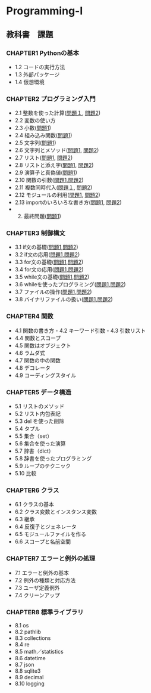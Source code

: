 # Programming-I
## 教科書　課題
### CHAPTER1 **Pythonの基本**
- 1.2 コードの実行方法
- 1.3 外部パッケージ
- 1.4 仮想環境
### CHAPTER2 **プログラミング入門**
- 2.1 整数を使った計算([問題１](ch2/Q2/Q2_1_1.py), [問題2](ch2/Q2/Q2_1_2.py))
- 2.2 変数の使い方
- 2.3 小数([問題1](ch2/Q2/Q2_3_1.py))
- 2.4 組み込み関数([問題1](ch2/Q2/Q2_4_1.py))
- 2.5 文字列([問題1](ch2/Q2/Q2_5_2.py))
- 2.6 文字列とメソッド([問題1](ch2/Q2/Q2_6_1.py), [問題2](ch2/Q2/Q2_6_2.py))
- 2.7 リスト([問題1](ch2/Q2/Q2_7_1.py), [問題2](ch2/Q2/Q2_7_2.py))
- 2.8 リストと添え字([問題1](ch2/Q2/Q2_8_1.py), [問題2](ch2/Q2/Q2_8_2.py))
- 2.9 演算子と真偽値([問題1](ch2/Q2/Q2_9_1.py))
- 2.10 関数の引数([問題1](ch2/Q2/Q2_10_1.py),[問題2](ch2/Q2/Q2_10_2.py))
- 2.11 複数同時代入([問題１](ch2/Q2/Q2_11_1.py), [問題2](ch2/Q2/Q2_11_2.py))
- 2.12 モジュールの利用([問題1](ch2/Q2/Q2_12_1.py), [問題2](ch2/Q2/Q2_12_2.py))
- 2.13 importのいろいろな書き方([問題1](ch2/Q2/Q2_13_1.py), [問題2](ch2/Q2/Q2_13_2.py))
- 2. 最終問題([問題1](ch2/Q2/Q2_final.py))
### CHAPTER3 **制御構文**
- 3.1 if文の基礎([問題1](ch2/Q3/Q3_1_1.py),[問題2](ch2/Q3/Q3_1_2.py))
- 3.2 if文の応用([問題1](ch2/Q3/Q3_2_1.py),[問題2](ch2/Q3/Q3_2_2.py))
- 3.3 for文の基礎([問題1](ch2/Q3/Q3_3_1.py),[問題2](ch2/Q3/Q3_3_2.py))
- 3.4 for文の応用([問題1](ch2/Q3/Q3_4_1.py),[問題2](ch2/Q3/Q3_4_2.py))
- 3.5 while文の基礎([問題1](ch2/Q3/Q3_5_1.py),[問題2](ch2/Q3/Q3_5_2.py))
- 3.6 whileを使ったプログラミング([問題1](ch2/Q3/Q3_6_1.py),[問題2](ch2/Q3/Q3_6_2.py))
- 3.7 ファイルの操作([問題1](ch2/Q3/Q3_7_1.py),[問題2](ch2/Q3/Q3_7_2.py))
- 3.8 バイナリファイルの扱い([問題1](ch2/Q3/Q3_8_1.py),[問題2](ch2/Q3/Q3_8_2.py))
### CHAPTER4 **関数**
- 4.1 関数の書き方 - 4.2 キーワード引数 - 4.3 引数リスト
- 4.4 関数とスコープ
- 4.5 関数はオブジェクト
- 4.6 ラムダ式
- 4.7 関数の中の関数
- 4.8 デコレータ
- 4.9 コーディングスタイル
### CHAPTER5 **データ構造**
- 5.1 リストのメソッド
- 5.2 リスト内包表記
- 5.3 del を使った削除
- 5.4 タプル
- 5.5 集合（set）
- 5.6 集合を使った演算
- 5.7 辞書（dict）
- 5.8 辞書を使ったプログラミング
- 5.9 ループのテクニック
- 5.10 比較
### CHAPTER6 **クラス**
- 6.1 クラスの基本
- 6.2 クラス変数とインスタンス変数
- 6.3 継承
- 6.4 反復子とジェネレータ
- 6.5 モジュールファイルを作る
- 6.6 スコープと名前空間
### CHAPTER7 **エラーと例外の処理**
- 7.1 エラーと例外の基本
- 7.2 例外の種類と対応方法
- 7.3 ユーザ定義例外
- 7.4 クリーンアップ
### CHAPTER8 **標準ライブラリ**
- 8.1 os
- 8.2 pathlib
- 8.3 collections
- 8.4 re
- 8.5 math／statistics
- 8.6 datetime
- 8.7 json
- 8.8 sqlite3
- 8.9 decimal
- 8.10 logging


